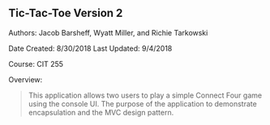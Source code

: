 ﻿## Tic-Tac-Toe Version 2

Authors: Jacob Barsheff, Wyatt Miller, and Richie Tarkowski

Date Created: 8/30/2018
Last Updated: 9/4/2018

Course: CIT 255

Overview:

> This application allows two users to play a simple Connect Four game using the console UI. The purpose of the application to demonstrate encapsulation and the MVC design pattern.
